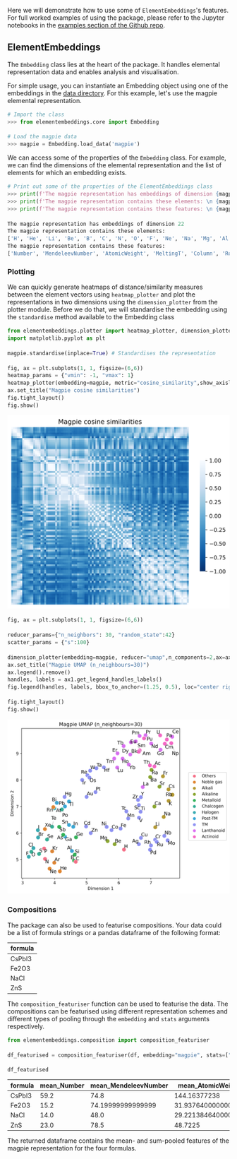 Here we will demonstrate how to use some of `ElementEmbeddings`'s features. For full worked examples of using the package, please refer to the Jupyter notebooks in the [examples section of the Github repo](https://github.com/WMD-group/ElementEmbeddings/tree/main/examples).

## ElementEmbeddings

The `Embedding` class lies at the heart of the package. It handles elemental representation data and enables analysis and visualisation.

For simple usage, you can instantiate an Embedding object using one of the embeddings in the [data directory](src/elementembeddings/data/element_representations/README.md). For this example, let's use the magpie elemental representation.

```python
# Import the class
>>> from elementembeddings.core import Embedding

# Load the magpie data
>>> magpie = Embedding.load_data('magpie')
```

We can access some of the properties of the `Embedding` class. For example, we can find the dimensions of the elemental representation and the list of elements for which an embedding exists.

```python
# Print out some of the properties of the ElementEmbeddings class
>>> print(f'The magpie representation has embeddings of dimension {magpie.dim}')
>>> print(f'The magpie representation contains these elements: \n {magpie.element_list}') # prints out all the elements considered for this representation
>>> print(f'The magpie representation contains these features: \n {magpie.feature_labels}') # Prints out the feature labels of the chosen representation

The magpie representation has embeddings of dimension 22
The magpie representation contains these elements:
['H', 'He', 'Li', 'Be', 'B', 'C', 'N', 'O', 'F', 'Ne', 'Na', 'Mg', 'Al', 'Si', 'P', 'S', 'Cl', 'Ar', 'K', 'Ca', 'Sc', 'Ti', 'V', 'Cr', 'Mn', 'Fe', 'Co', 'Ni', 'Cu', 'Zn', 'Ga', 'Ge', 'As', 'Se', 'Br', 'Kr', 'Rb', 'Sr', 'Y', 'Zr', 'Nb', 'Mo', 'Tc', 'Ru', 'Rh', 'Pd', 'Ag', 'Cd', 'In', 'Sn', 'Sb', 'Te', 'I', 'Xe', 'Cs', 'Ba', 'La', 'Ce', 'Pr', 'Nd', 'Pm', 'Sm', 'Eu', 'Gd', 'Tb', 'Dy', 'Ho', 'Er', 'Tm', 'Yb', 'Lu', 'Hf', 'Ta', 'W', 'Re', 'Os', 'Ir', 'Pt', 'Au', 'Hg', 'Tl', 'Pb', 'Bi', 'Po', 'At', 'Rn', 'Fr', 'Ra', 'Ac', 'Th', 'Pa', 'U', 'Np', 'Pu', 'Am', 'Cm', 'Bk']
The magpie representation contains these features:
['Number', 'MendeleevNumber', 'AtomicWeight', 'MeltingT', 'Column', 'Row', 'CovalentRadius', 'Electronegativity', 'NsValence', 'NpValence', 'NdValence', 'NfValence', 'NValence', 'NsUnfilled', 'NpUnfilled', 'NdUnfilled', 'NfUnfilled', 'NUnfilled', 'GSvolume_pa', 'GSbandgap', 'GSmagmom', 'SpaceGroupNumber']
```

### Plotting

We can quickly generate heatmaps of distance/similarity measures between the element vectors using `heatmap_plotter` and plot the representations in two dimensions using the `dimension_plotter` from the plotter module. Before we do that, we will standardise the embedding using the `standardise` method available to the Embedding class

```python
from elementembeddings.plotter import heatmap_plotter, dimension_plotter
import matplotlib.pyplot as plt

magpie.standardise(inplace=True) # Standardises the representation

fig, ax = plt.subplots(1, 1, figsize=(6,6))
heatmap_params = {"vmin": -1, "vmax": 1}
heatmap_plotter(embedding=magpie, metric="cosine_similarity",show_axislabels=False,cmap="Blues_r",ax=ax, **heatmap_params)
ax.set_title("Magpie cosine similarities")
fig.tight_layout()
fig.show()

```

![Magpie cosine similarity heatmap](images/magpie_cosine_sim_heatmap.png)

```python
fig, ax = plt.subplots(1, 1, figsize=(6,6))

reducer_params={"n_neighbors": 30, "random_state":42}
scatter_params = {"s":100}

dimension_plotter(embedding=magpie, reducer="umap",n_components=2,ax=ax,adjusttext=True,reducer_params=reducer_params, scatter_params=scatter_params)
ax.set_title("Magpie UMAP (n_neighbours=30)")
ax.legend().remove()
handles, labels = ax1.get_legend_handles_labels()
fig.legend(handles, labels, bbox_to_anchor=(1.25, 0.5), loc="center right", ncol=1)

fig.tight_layout()
fig.show()
```

![Magpie UMAP scatter plot](images/magpie_umap.png)

### Compositions

The package can also be used to featurise compositions. Your data could be a list of formula strings or a pandas dataframe of the following format:

| formula |
| ------- |
| CsPbI3  |
| Fe2O3   |
| NaCl    |
| ZnS     |

The `composition_featuriser` function can be used to featurise the data. The compositions can be featurised using different representation schemes and different types of pooling through the `embedding` and `stats` arguments respectively.

```python
from elementembeddings.composition import composition_featuriser

df_featurised = composition_featuriser(df, embedding="magpie", stats=["mean","sum"])

df_featurised
```

| formula | mean_Number | mean_MendeleevNumber | mean_AtomicWeight  | mean_MeltingT     | mean_Column | mean_Row | mean_CovalentRadius | mean_Electronegativity | mean_NsValence | mean_NpValence | mean_NdValence     | mean_NfValence     | mean_NValence | mean_NsUnfilled | mean_NpUnfilled | mean_NdUnfilled | mean_NfUnfilled | mean_NUnfilled | mean_GSvolume_pa | mean_GSbandgap | mean_GSmagmom      | mean_SpaceGroupNumber | sum_Number | sum_MendeleevNumber | sum_AtomicWeight  | sum_MeltingT | sum_Column | sum_Row | sum_CovalentRadius | sum_Electronegativity | sum_NsValence | sum_NpValence | sum_NdValence | sum_NfValence | sum_NValence | sum_NsUnfilled | sum_NpUnfilled | sum_NdUnfilled | sum_NfUnfilled | sum_NUnfilled | sum_GSvolume_pa    | sum_GSbandgap | sum_GSmagmom | sum_SpaceGroupNumber |
| ------- | ----------- | -------------------- | ------------------ | ----------------- | ----------- | -------- | ------------------- | ---------------------- | -------------- | -------------- | ------------------ | ------------------ | ------------- | --------------- | --------------- | --------------- | --------------- | -------------- | ---------------- | -------------- | ------------------ | --------------------- | ---------- | ------------------- | ----------------- | ------------ | ---------- | ------- | ------------------ | --------------------- | ------------- | ------------- | ------------- | ------------- | ------------ | -------------- | -------------- | -------------- | -------------- | ------------- | ------------------ | ------------- | ------------ | -------------------- |
| CsPbI3  | 59.2        | 74.8                 | 144.16377238       | 412.55            | 13.2        | 5.4      | 161.39999999999998  | 2.22                   | 1.8            | 3.4            | 8.0                | 2.8000000000000003 | 16.0          | 0.2             | 1.4             | 0.0             | 0.0             | 1.6            | 54.584           | 0.6372         | 0.0                | 129.20000000000002    | 296.0      | 374.0               | 720.8188619       | 2062.75      | 66.0       | 27.0    | 807.0              | 11.100000000000001    | 9.0           | 17.0          | 40.0          | 14.0          | 80.0         | 1.0            | 7.0            | 0.0            | 0.0            | 8.0           | 272.92             | 3.186         | 0.0          | 646.0                |
| Fe2O3   | 15.2        | 74.19999999999999    | 31.937640000000002 | 757.2800000000001 | 12.8        | 2.8      | 92.4                | 2.7960000000000003     | 2.0            | 2.4            | 2.4000000000000004 | 0.0                | 6.8           | 0.0             | 1.2             | 1.6             | 0.0             | 2.8            | 9.755            | 0.0            | 0.8442651200000001 | 98.80000000000001     | 76.0       | 371.0               | 159.6882          | 3786.4       | 64.0       | 14.0    | 462.0              | 13.98                 | 10.0          | 12.0          | 12.0          | 0.0           | 34.0         | 0.0            | 6.0            | 8.0            | 0.0            | 14.0          | 48.775000000000006 | 0.0           | 4.2213256    | 494.0                |
| NaCl    | 14.0        | 48.0                 | 29.221384640000004 | 271.235           | 9.0         | 3.0      | 134.0               | 2.045                  | 1.5            | 2.5            | 0.0                | 0.0                | 4.0           | 0.5             | 0.5             | 0.0             | 0.0             | 1.0            | 26.87041666665   | 1.2465         | 0.0                | 146.5                 | 28.0       | 96.0                | 58.44276928000001 | 542.47       | 18.0       | 6.0     | 268.0              | 4.09                  | 3.0           | 5.0           | 0.0           | 0.0           | 8.0          | 1.0            | 1.0            | 0.0            | 0.0            | 2.0           | 53.7408333333      | 2.493         | 0.0          | 293.0                |
| ZnS     | 23.0        | 78.5                 | 48.7225            | 540.52            | 14.0        | 3.5      | 113.5               | 2.115                  | 2.0            | 2.0            | 5.0                | 0.0                | 9.0           | 0.0             | 1.0             | 0.0             | 0.0             | 1.0            | 19.8734375       | 1.101          | 0.0                | 132.0                 | 46.0       | 157.0               | 97.445            | 1081.04      | 28.0       | 7.0     | 227.0              | 4.23                  | 4.0           | 4.0           | 10.0          | 0.0           | 18.0         | 0.0            | 2.0            | 0.0            | 0.0            | 2.0           | 39.746875          | 2.202         | 0.0          | 264.0                |

The returned dataframe contains the mean- and sum-pooled features of the magpie representation for the four formulas.
